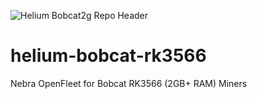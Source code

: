 ![Helium Bobcat2g Repo Header](https://cdn.shopify.com/s/files/1/0071/2281/3001/files/Nebra-Github-Repo-Header-helium-bobcat-rk3566.png?v=1687961794)

# helium-bobcat-rk3566
Nebra OpenFleet for Bobcat RK3566 (2GB+ RAM) Miners
